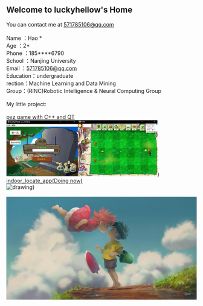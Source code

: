 ## Welcome to luckyhellow's Home

You can contact me at [571785106@qq.com](571785106@qq.com)\
\
Name  ：Hao \*\
Age     ：2\*\
Phone ：185****6790\
School   ：Nanjing University\
Email  ：571785106@qq.com\
Education：undergraduate\
rection：Machine Learning and Data Mining\
Group：(RINC)Robotic Intelligence & Neural Computing Group\
\
My little project:\
\
[pvz game with C++ and QT](https://github.com/luckyhellow/PVZ_QT)\
<img src="PVZ.png" alt="drawing" width="400"/>)\
[indoor_locate_app(Doing now)](https://github.com/luckyhellow/loc_project)\
<img src="loc.png" alt="drawing" width="400"/>)\
\
![pic1](pic1.jpg)
